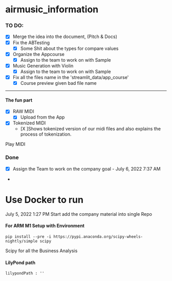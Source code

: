 # airmusic_information

### TO DO:

- [x] Merge the idea into the document, (Pitch & Docs)
- [x] Fix the ABTesting
    - [x] Some Shit about the types for compare values
- [x] Organize the Appcourse
    - [x] Assign to the team to work on with Sample
- [x] Music Generation with Violin
    - [x] Assign to the team to work on with Sample
- [x] Fix all the files name in the 'streamlit_data/app_course'
    - [x] Course preview given bad file name

---

#### The fun part

- [X] RAW MIDI
    - [X] Upload from the App
- [X] Tokenized MIDI
    - [X ]Shows tokenized version of our midi files and also explains the process of tokenization.

Play MIDI

### Done

- [x] Assign the Team to work on the company goal - July 6, 2022 7:37 AM
-

# Use Docker to run

July 5, 2022 1:27 PM Start add the company material into single Repo

#### For ARM M1 Setup with Environment

```commandline
pip install --pre -i https://pypi.anaconda.org/scipy-wheels-nightly/simple scipy
```

Scipy for all the Business Analysis

#### LilyPond path

```
lilypondPath : ''

```
